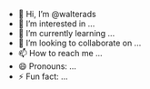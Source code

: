 - 👋 Hi, I’m @walterads
- 👀 I’m interested in ...
- 🌱 I’m currently learning ...
- 💞️ I’m looking to collaborate on ...
- 📫 How to reach me ...
- 😄 Pronouns: ...
- ⚡ Fun fact: ...

<!---
walterads/walterads is a ✨ special ✨ repository because its `README.md` (this file) appears on your GitHub profile.
You can click the Preview link to take a look at your changes.
--->
